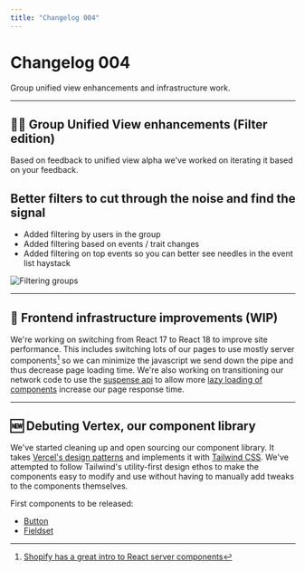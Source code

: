 ```yaml
---
title: "Changelog 004"
---
```


# Changelog 004

Group unified view enhancements and infrastructure work.

---

## 👷‍♀️ Group Unified View enhancements (Filter edition)

Based on feedback to unified view alpha we've worked on iterating it based on your feedback.

## Better filters to cut through the noise and find the signal

- Added filtering by users in the group
- Added filtering based on events / trait changes
- Added filtering on top events so you can better see needles in the event list haystack

![Filtering groups](/images/changelog/2022-04-29/group-view.jpg)

---

## 🧹 Frontend infrastructure improvements (WIP)

We're working on switching from React 17 to React 18 to improve site performance. This includes switching lots of our pages to use mostly server components[^server] so we can minimize the javascript we send down the pipe and thus decrease page loading time. We're also working on transitioning our network code to use the [suspense api](https://reactjs.org/docs/react-api.html#reactsuspense) to allow more [lazy loading of components](https://reactjs.org/docs/code-splitting.html#reactlazy) increase our page response time.

[^server]: [Shopify has a great intro to React server components](https://shopify.dev/custom-storefronts/hydrogen/framework/react-server-components)

---

## 🆕 Debuting Vertex, our component library

We've started cleaning up and open sourcing our component library. It takes [Vercel's design patterns](https://vercel.com/design) and implements it with [Tailwind CSS](https://tailwindcss.com). We've attempted to follow Tailwind's utility-first design ethos to make the components easy to modify and use without having to manually add tweaks to the components themselves.

First components to be released:

- [Button](https://heywillow.io/design/button)
- [Fieldset](https://heywillow.io/design/fieldset)
